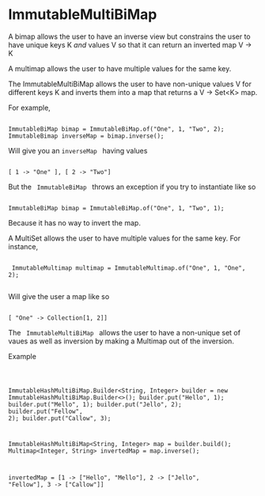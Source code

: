 # ImmutableMultiBiMap

A bimap allows the user to have an inverse view but constrains the user to have unique keys K _and_ values V so that it can 
return an inverted map V -> K

A multimap allows the user to have multiple values for the same key.

The ImmutableMultiBiMap allows the user to have non-unique values V for different keys K and inverts them into a map 
that returns a V \-> Set\<K\> map. 

For example, 

<code>
ImmutableBiMap<String, Integer> bimap = ImmutableBiMap.of("One", 1, "Two", 2);
ImmutableBimap<Integer, String> inverseMap = bimap.inverse();
</code>

Will give you an <code>inverseMap </code> having values

<code>
[ 1 -> "One" ], [ 2 -> "Two"]
</code>

But the <code> ImmutableBiMap </code> throws an exception if you try to instantiate like so

<code>
ImmutableBiMap<String, Integer> bimap = ImmutableBiMap.of("One", 1, "Two", 1);
</code>

Because it has no way to invert the map.

A MultiSet allows the user to have multiple values for the same key. For instance,

<code>
 ImmutableMultimap<String, Integer> multimap = ImmutableMultimap.of("One", 1, "One", 2);

</code>

Will give the user a map like so

<code>
[ "One" -> Collection<Integer>[1, 2]]
</code>

The <code> ImmutableMultiBiMap </code> allows the user to have a non-unique set of vaues as well as inversion by making a Multimap out of the inversion.

Example

<code>

ImmutableHashMultiBiMap.Builder<String, Integer> builder = new ImmutableHashMultiBiMap.Builder<>();
builder.put("Hello", 1);
builder.put("Mello", 1);
builder.put("Jello", 2);
builder.put("Fellow", 2);
builder.put("Callow", 3);

ImmutableHashMultiBiMap<String, Integer> map = builder.build();
Multimap<Integer, String> invertedMap = map.inverse();


invertedMap = [1 -> ["Hello", "Mello"], 2 -> ["Jello", "Fellow"], 3 -> ["Callow"]]        
</code>


